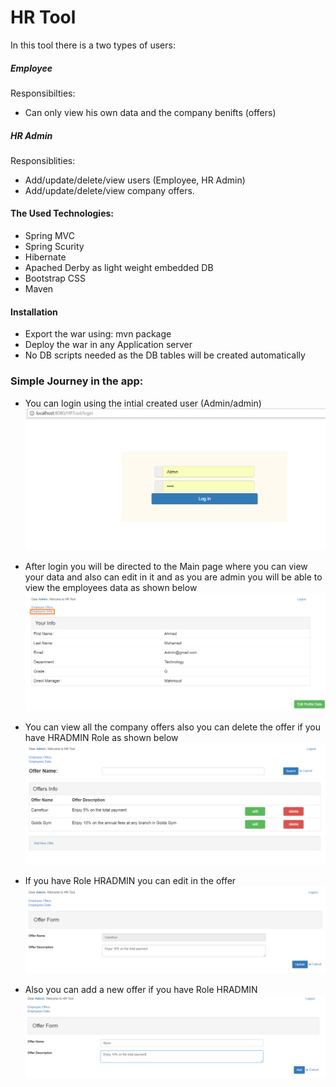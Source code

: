 # HR Tool
In this tool there is a two types of users:

##### Employee
Responsibilties: 
- Can only view his own data and the company benifts (offers)
##### HR Admin
Responsiblities:
- Add/update/delete/view users (Employee, HR Admin)
- Add/update/delete/view company offers.

#### The Used Technologies:
- Spring MVC
- Spring Scurity
- Hibernate
- Apached Derby as light weight embedded DB
- Bootstrap CSS
- Maven

#### Installation
- Export the war using: mvn package
- Deploy the war in any Application server
- No DB scripts needed as the DB tables will be created automatically

### Simple Journey in the app:

- You can login using the intial created user (Admin/admin)
![alt text](https://github.com/AhNady/My-Projects/blob/master/Login.PNG)

- After login you will be directed to the Main page where you can view your data and also can edit in it and as you are admin you will be able to view the employees data as shown below 
![alt text](https://github.com/AhNady/My-Projects/blob/master/AdminMainPage.PNG)

- You can view all the company offers also you can delete the offer if you have HRADMIN Role as shown below
![alt text](https://github.com/AhNady/My-Projects/blob/master/OfferPage.PNG)

- If you have Role HRADMIN you can edit in the offer
![alt text](https://github.com/AhNady/My-Projects/blob/master/EditOffer.PNG)

- Also you can add a new offer if you have Role HRADMIN
![alt text](https://github.com/AhNady/My-Projects/blob/master/AddNewOffer.PNG)


